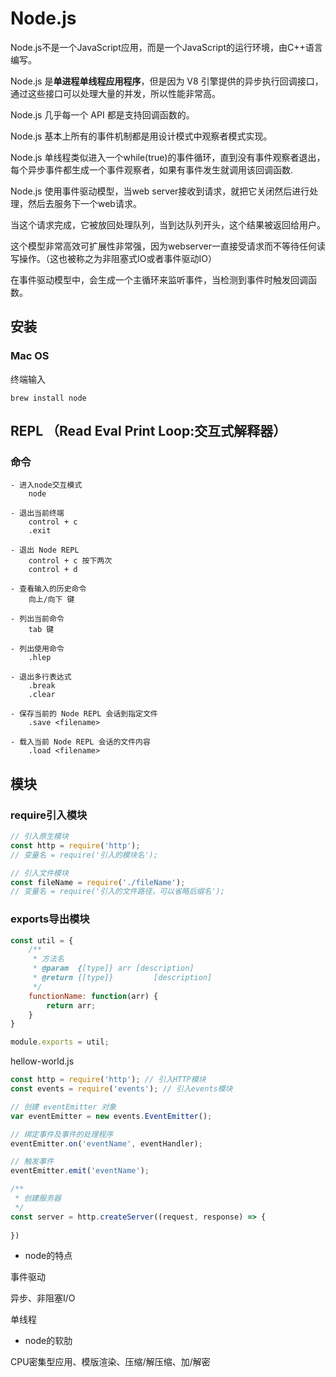 # Node.js

Node.js不是一个JavaScript应用，而是一个JavaScript的运行环境，由C++语言编写。

Node.js 是**单进程单线程应用程序**，但是因为 V8 引擎提供的异步执行回调接口，通过这些接口可以处理大量的并发，所以性能非常高。

Node.js 几乎每一个 API 都是支持回调函数的。

Node.js 基本上所有的事件机制都是用设计模式中观察者模式实现。

Node.js 单线程类似进入一个while(true)的事件循环，直到没有事件观察者退出，每个异步事件都生成一个事件观察者，如果有事件发生就调用该回调函数.

Node.js 使用事件驱动模型，当web server接收到请求，就把它关闭然后进行处理，然后去服务下一个web请求。

当这个请求完成，它被放回处理队列，当到达队列开头，这个结果被返回给用户。

这个模型非常高效可扩展性非常强，因为webserver一直接受请求而不等待任何读写操作。（这也被称之为非阻塞式IO或者事件驱动IO）

在事件驱动模型中，会生成一个主循环来监听事件，当检测到事件时触发回调函数。

## 安装

### Mac OS

终端输入

```shell
brew install node
```



## REPL （Read Eval Print Loop:交互式解释器）

### 命令

```
- 进入node交互模式
	node

- 退出当前终端
	control + c
	.exit

- 退出 Node REPL
	control + c 按下两次
	control + d

- 查看输入的历史命令
	向上/向下 键

- 列出当前命令
	tab 键

- 列出使用命令
	.hlep

- 退出多行表达式
	.break
	.clear

- 保存当前的 Node REPL 会话到指定文件
	.save <filename>

- 载入当前 Node REPL 会话的文件内容
	.load <filename>
```

## 模块

### require引入模块

```js
// 引入原生模块
const http = require('http');
// 变量名 = require('引入的模块名');

// 引入文件模块
const fileName = require('./fileName');
// 变量名 = require('引入的文件路径，可以省略后缀名');
```

### exports导出模块

```js
const util = {
	/**
	 * 方法名
	 * @param  {[type]} arr [description]
	 * @return {[type]}			[description]
	 */
	functionName: function(arr) {
		return arr;
	}
}

module.exports = util;
```

hellow-world.js

```js
const http = require('http'); // 引入HTTP模块
const events = require('events'); // 引入events模块

// 创建 eventEmitter 对象
var eventEmitter = new events.EventEmitter();

// 绑定事件及事件的处理程序
eventEmitter.on('eventName', eventHandler);

// 触发事件
eventEmitter.emit('eventName');

/**
 * 创建服务器
 */
const server = http.createServer((request, response) => {
  
})
```



- node的特点

事件驱动

异步、非阻塞I/O

单线程

- node的软肋

CPU密集型应用、模版渲染、压缩/解压缩、加/解密